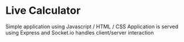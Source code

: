 # Live Calculator

Simple application using Javascript / HTML / CSS
Application is served using Express and Socket.io handles client/server interaction
